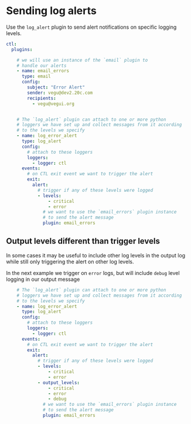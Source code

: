 # Sending log alerts

Use the `log_alert` plugin to send alert notifications on specific logging levels.

```yaml
ctl:
  plugins:

    # we will use an instance of the `email` plugin to
    # handle our alerts
    - name: email_errors
      type: email
      config:
        subject: "Error Alert"
        sender: vegu@dev2.20c.com
        recipients:
          - vegu@vegui.org


    # The `log_alert` plugin can attach to one or more python
    # loggers we have set up and collect messages from it according
    # to the levels we specify
    - name: log_error_alert
      type: log_alert
      config:
        # attach to these loggers
        loggers:
          - logger: ctl
      events:
        # on CTL exit event we want to trigger the alert
        exit:
          alert:
            # trigger if any of these levels were logged
            - levels:
                - critical
                - error
              # we want to use the `email_errors` plugin instance
              # to send the alert message
              plugin: email_errors
```

## Output levels different than trigger levels

In some cases it may be useful to include other log levels in the output log while still only triggering the alert on other log levels.

In the next example we trigger on `error` logs, but will include `debug` level logging in our output message


```yaml
    # The `log_alert` plugin can attach to one or more python
    # loggers we have set up and collect messages from it according
    # to the levels we specify
    - name: log_error_alert
      type: log_alert
      config:
        # attach to these loggers
        loggers:
          - logger: ctl
      events:
        # on CTL exit event we want to trigger the alert
        exit:
          alert:
            # trigger if any of these levels were logged
            - levels:
                - critical
                - error
            - output_levels:
                - critical
                - error
                - debug
              # we want to use the `email_errors` plugin instance
              # to send the alert message
              plugin: email_errors
```
